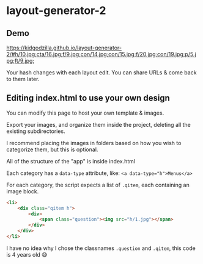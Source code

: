 # layout-generator-2

## Demo

https://kidgodzilla.github.io/layout-generator-2/#h/10.jpg;cta/16.jpg;f/9.jpg;con/14.jpg;con/15.jpg;f/20.jpg;con/19.jpg;p/5.jpg;ft/9.jpg;

Your hash changes with each layout edit. You can share URLs & come back to them later.

## Editing index.html to use your own design

You can modify this page to host your own template & images.

Export your images, and organize them inside the project, deleting all the existing subdirectories.

I recommend placing the images in folders based on how you wish to categorize them, but this is optional.

All of the structure of the "app" is inside index.html

Each category has a `data-type` attribute, like: `<a data-type="h">Menus</a>`

For each category, the script expects a list of `.qitem`, each containing an image block.

```html
<li>
    <div class="qitem h">
        <div>
            <span class="question"><img src="h/1.jpg"></span>
        </div>
    </div>
</li>
```

I have no idea why I chose the classnames `.question` and `.qitem`, this code is 4 years old 😅

